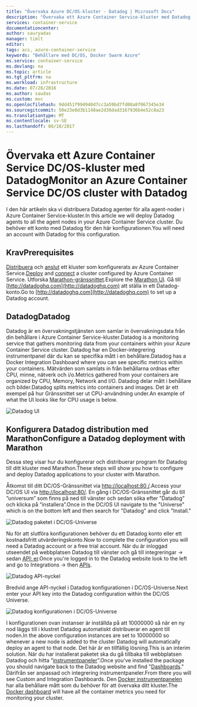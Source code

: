 ```yaml
---
title: "Övervaka Azure DC/OS-kluster - Datadog | Microsoft Docs"
description: "Övervaka ett Azure Container Service-kluster med Datadog. Du kan använda webbgränssnittet för DC/OS för att distribuera Datadog agenter i klustret."
services: container-service
documentationcenter: 
author: sauryadas
manager: timlt
editor: 
tags: acs, azure-container-service
keywords: "Behållare med DC/OS, Docker Swarm Azure"
ms.service: container-service
ms.devlang: na
ms.topic: article
ms.tgt_pltfrm: na
ms.workload: infrastructure
ms.date: 07/28/2016
ms.author: saudas
ms.custom: mvc
ms.openlocfilehash: 9dd451f994940d7cc3a59bd7fd08a8f067345e34
ms.sourcegitcommit: 50e23e8d3b1148ae2d36dad3167936b4e52c8a23
ms.translationtype: MT
ms.contentlocale: sv-SE
ms.lasthandoff: 08/18/2017
---
```

# <a name="monitor-an-azure-container-service-dcos-cluster-with-datadog"></a><span data-ttu-id="7d8dd-105">Övervaka ett Azure Container Service DC/OS-kluster med Datadog</span><span class="sxs-lookup"><span data-stu-id="7d8dd-105">Monitor an Azure Container Service DC/OS cluster with Datadog</span></span>
<span data-ttu-id="7d8dd-106">I den här artikeln ska vi distribuera Datadog agenter för alla agent-noder i Azure Container Service-kluster.</span><span class="sxs-lookup"><span data-stu-id="7d8dd-106">In this article we will deploy Datadog agents to all the agent nodes in your Azure Container Service cluster.</span></span> <span data-ttu-id="7d8dd-107">Du behöver ett konto med Datadog för den här konfigurationen.</span><span class="sxs-lookup"><span data-stu-id="7d8dd-107">You will need an account with Datadog for this configuration.</span></span> 

## <a name="prerequisites"></a><span data-ttu-id="7d8dd-108">Krav</span><span class="sxs-lookup"><span data-stu-id="7d8dd-108">Prerequisites</span></span>
<span data-ttu-id="7d8dd-109">[Distribuera](container-service-deployment.md) och [anslut](../container-service-connect.md) ett kluster som konfigurerats av Azure Container Service.</span><span class="sxs-lookup"><span data-stu-id="7d8dd-109">[Deploy](container-service-deployment.md) and [connect](../container-service-connect.md) a cluster configured by Azure Container Service.</span></span> <span data-ttu-id="7d8dd-110">Utforska [Marathon-gränssnittet](container-service-mesos-marathon-ui.md).</span><span class="sxs-lookup"><span data-stu-id="7d8dd-110">Explore the [Marathon UI](container-service-mesos-marathon-ui.md).</span></span> <span data-ttu-id="7d8dd-111">Gå till [http://datadoghq.com](http://datadoghq.com) att ställa in ett Datadog-konto.</span><span class="sxs-lookup"><span data-stu-id="7d8dd-111">Go to [http://datadoghq.com](http://datadoghq.com) to set up a Datadog account.</span></span> 

## <a name="datadog"></a><span data-ttu-id="7d8dd-112">Datadog</span><span class="sxs-lookup"><span data-stu-id="7d8dd-112">Datadog</span></span>
<span data-ttu-id="7d8dd-113">Datadog är en övervakningstjänsten som samlar in övervakningsdata från din behållare i Azure Container Service-kluster.</span><span class="sxs-lookup"><span data-stu-id="7d8dd-113">Datadog is a monitoring service that gathers monitoring data from your containers within your Azure Container Service cluster.</span></span> <span data-ttu-id="7d8dd-114">Datadog har en Docker-integrering instrumentpanel där du kan se specifika mått i en behållare.</span><span class="sxs-lookup"><span data-stu-id="7d8dd-114">Datadog has a Docker Integration Dashboard where you can see specific metrics within your containers.</span></span> <span data-ttu-id="7d8dd-115">Mätvärden som samlats in från behållarna ordnas efter CPU, minne, nätverk och i/o.</span><span class="sxs-lookup"><span data-stu-id="7d8dd-115">Metrics gathered from your containers are organized by CPU, Memory, Network and I/O.</span></span> <span data-ttu-id="7d8dd-116">Datadog delar mått i behållare och bilder.</span><span class="sxs-lookup"><span data-stu-id="7d8dd-116">Datadog splits metrics into containers and images.</span></span> <span data-ttu-id="7d8dd-117">Det är ett exempel på hur Gränssnittet ser ut CPU-användning under.</span><span class="sxs-lookup"><span data-stu-id="7d8dd-117">An example of what the UI looks like for CPU usage is below.</span></span>

![Datadog UI](./media/container-service-monitoring/datadog4.png)

## <a name="configure-a-datadog-deployment-with-marathon"></a><span data-ttu-id="7d8dd-119">Konfigurera Datadog distribution med Marathon</span><span class="sxs-lookup"><span data-stu-id="7d8dd-119">Configure a Datadog deployment with Marathon</span></span>
<span data-ttu-id="7d8dd-120">Dessa steg visar hur du konfigurerar och distribuerar program för Datadog till ditt kluster med Marathon.</span><span class="sxs-lookup"><span data-stu-id="7d8dd-120">These steps will show you how to configure and deploy Datadog applications to your cluster with Marathon.</span></span> 

<span data-ttu-id="7d8dd-121">Åtkomst till ditt DC/OS-Gränssnittet via [http://localhost:80 /](http://localhost:80/).</span><span class="sxs-lookup"><span data-stu-id="7d8dd-121">Access your DC/OS UI via [http://localhost:80/](http://localhost:80/).</span></span> <span data-ttu-id="7d8dd-122">En gång i DC/OS-Gränssnittet går du till ”universum” som finns på ned till vänster och sedan söka efter ”Datadog” och klicka på ”installera”.</span><span class="sxs-lookup"><span data-stu-id="7d8dd-122">Once in the DC/OS UI navigate to the "Universe" which is on the bottom left and then search for "Datadog" and click "Install."</span></span>

![Datadog paketet i DC/OS-Universe](./media/container-service-monitoring/datadog1.png)

<span data-ttu-id="7d8dd-124">Nu för att slutföra konfigurationen behöver du ett Datadog konto eller ett kostnadsfritt utvärderingskonto.</span><span class="sxs-lookup"><span data-stu-id="7d8dd-124">Now to complete the configuration you will need a Datadog account or a free trial account.</span></span> <span data-ttu-id="7d8dd-125">När du är inloggad utseendet på webbplatsen Datadog till vänster och gå till integreringar -> sedan [API: er](https://app.datadoghq.com/account/settings#api).</span><span class="sxs-lookup"><span data-stu-id="7d8dd-125">Once you're logged in to the Datadog website look to the left and go to Integrations -> then [APIs](https://app.datadoghq.com/account/settings#api).</span></span> 

![Datadog API-nyckel](./media/container-service-monitoring/datadog2.png)

<span data-ttu-id="7d8dd-127">Bredvid ange API-nyckel i Datadog konfigurationen i DC/OS-Universe.</span><span class="sxs-lookup"><span data-stu-id="7d8dd-127">Next enter your API key into the Datadog configuration within the DC/OS Universe.</span></span> 

![Datadog konfigurationen i DC/OS-Universe](./media/container-service-monitoring/datadog3.png) 

<span data-ttu-id="7d8dd-129">I konfigurationen ovan instanser är inställda på att 10000000 så när en ny nod läggs till i klustret Datadog automatiskt distribuerar en agent till noden.</span><span class="sxs-lookup"><span data-stu-id="7d8dd-129">In the above configuration instances are set to 10000000 so whenever a new node is added to the cluster Datadog will automatically deploy an agent to that node.</span></span> <span data-ttu-id="7d8dd-130">Det här är en tillfällig lösning.</span><span class="sxs-lookup"><span data-stu-id="7d8dd-130">This is an interim solution.</span></span> <span data-ttu-id="7d8dd-131">När du har installerat paketet ska du gå tillbaka till webbplatsen Datadog och hitta ”[instrumentpaneler](https://app.datadoghq.com/dash/list)”.</span><span class="sxs-lookup"><span data-stu-id="7d8dd-131">Once you've installed the package you should navigate back to the Datadog website and find "[Dashboards](https://app.datadoghq.com/dash/list)."</span></span> <span data-ttu-id="7d8dd-132">Därifrån ser anpassad och integrering instrumentpaneler.</span><span class="sxs-lookup"><span data-stu-id="7d8dd-132">From there you will see Custom and Integration Dashboards.</span></span> <span data-ttu-id="7d8dd-133">Den [Docker instrumentpanelen](https://app.datadoghq.com/screen/integration/docker) har alla behållare mått som du behöver för att övervaka ditt kluster.</span><span class="sxs-lookup"><span data-stu-id="7d8dd-133">The [Docker dashboard](https://app.datadoghq.com/screen/integration/docker) will have all the container metrics you need for monitoring your cluster.</span></span> 

